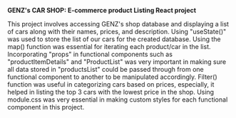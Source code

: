 **GENZ's CAR SHOP: E-commerce product Listing React project**

This project involves accessing GENZ's shop database and displaying a list of cars along with their names, prices, and description. Using "useState()" was used to store the list of our cars for the created database. Using the map() function was essential for iterating each product/car in the list. Incorporating "props" in functional components such as "productItemDetails" and "ProductList" was very important in making sure all data stored in "productsList" could be passed through from one functional component to another to be manipulated accordingly. Filter() function was useful in categorizing cars based on prices, especially, it helped in listing the top 3 cars with the lowest price in the shop. Using module.css was very essential in making custom styles for each functional component in this project.